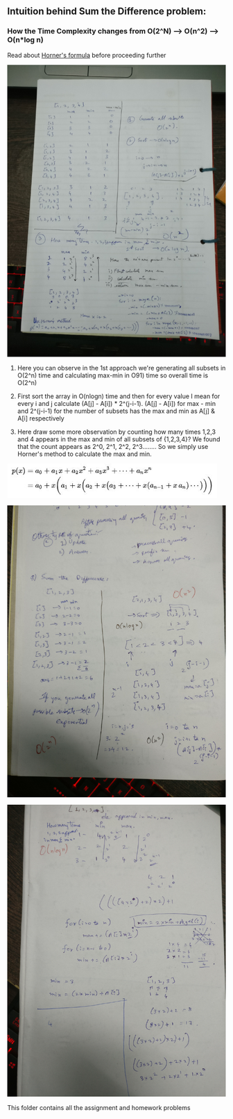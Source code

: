 

## Intuition behind Sum the Difference problem:

### How the Time Complexity changes from O(2^N) --> O(n^2) --> O(n*log n) 

Read about [Horner's formula](https://en.wikipedia.org/wiki/Horner%27s_method) before proceeding further

![Sum the Difference 1](img/Sum%20the%20difference.jpg)

1) Here you can observe in the 1st approach we're generating all subsets in O(2^n) time and calculating max-min in O91) time so overall time is O(2^n)

2) First sort the array in O(nlogn) time and then for every value I mean for every i and j calculate (A[j] - A[i]) * 2^(j-i-1).
(A[j] - A[i]) for max - min and 2^(j-i-1) for the number of subsets has the max and min as A[j] & A[i] respectively

3) Here draw some more observation by counting how many times 1,2,3 and 4 appears in the max and min of all subsets of {1,2,3,4}?
We found that the count appears as 2^0, 2^1, 2^2, 2^3........ So we simply use Horner's method to calculate the max and min. 

![Horner's method](img/Horners%20method.JPG)

![Sum the Difference 1](img/Sum%20the%20difference%201.jpg)

![Sum the Difference 1](img/Sum%20the%20difference%202.jpg)






This folder contains all the assignment and homework problems
